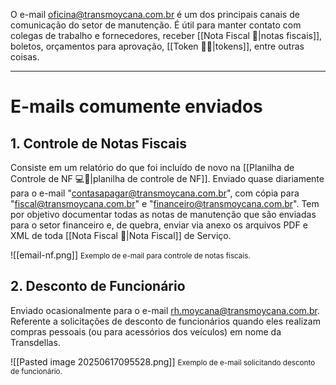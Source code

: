 O e-mail oficina@transmoycana.com.br é um dos principais canais de comunicação do setor de manutenção. É útil para manter contato com colegas de trabalho e fornecedores, receber [[Nota Fiscal 📃|notas fiscais]], boletos, orçamentos para aprovação, [[Token 🔑🔡|tokens]], entre outras coisas.

---

# E-mails comumente enviados

## 1. Controle de Notas Fiscais

Consiste em um relatório do que foi incluído de novo na [[Planilha de Controle de NF 💻📄|planilha de controle de NF]]. Enviado quase diariamente para o e-mail "contasapagar@transmoycana.com.br", com cópia para "fiscal@transmoycana.com.br" e "financeiro@transmoycana.com.br". Tem por objetivo documentar todas as notas de manutenção que são enviadas para o setor financeiro e, de quebra, enviar via anexo os arquivos PDF e XML de toda [[Nota Fiscal 📃|Nota Fiscal]] de Serviço.

![[email-nf.png]]
<span style="font-size: smaller;">Exemplo de e-mail para controle de notas fiscais.</span>

## 2. Desconto de Funcionário

Enviado ocasionalmente para o e-mail rh.moycana@transmoycana.com.br. Referente a solicitações de desconto de funcionários quando eles realizam compras pessoais (ou para acessórios dos veículos) em nome da Transdellas.

![[Pasted image 20250617095528.png]]
<span style="font-size: smaller;">Exemplo de e-mail solicitando desconto de funcionário.</span>